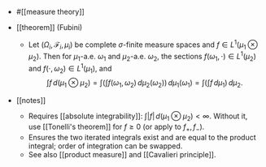 - #[[measure theory]]
- [[theorem]] (Fubini)
  - Let $(\Omega_i,\mathcal{F}_i,\mu_i)$ be complete $\sigma$-finite measure spaces and $f\in L^1(\mu_1\otimes\mu_2)$.
    Then for $\mu_1$-a.e. $\omega_1$ and $\mu_2$-a.e. $\omega_2$, the sections $f(\omega_1,\cdot)\in L^1(\mu_2)$ and $f(\cdot,\omega_2)\in L^1(\mu_1)$, and
    $$ \int f\,d(\mu_1\otimes\mu_2)=\int\Big(\int f(\omega_1,\omega_2)\,d\mu_2(\omega_2)\Big)\,d\mu_1(\omega_1)=\int\Big(\int f\,d\mu_1\Big)\,d\mu_2. $$

- [[notes]]
  - Requires [[absolute integrability]]: $\int |f|\,d(\mu_1\otimes\mu_2)<\infty$. Without it, use [[Tonelli's theorem]] for $f\ge0$ (or apply to $f_+,f_-$).
  - Ensures the two iterated integrals exist and are equal to the product integral; order of integration can be swapped.
  - See also [[product measure]] and [[Cavalieri principle]].
